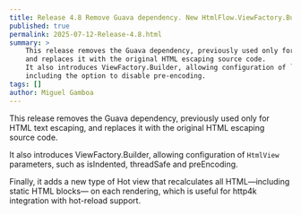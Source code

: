 ```yaml
---
title: Release 4.8 Remove Guava dependency. New HtmlFlow.ViewFactory.Builder and Hot views.
published: true
permalink: 2025-07-12-Release-4.8.html
summary: >
    This release removes the Guava dependency, previously used only for HTML text escaping, 
    and replaces it with the original HTML escaping source code.  
    It also introduces ViewFactory.Builder, allowing configuration of `HtmlView` parameters, 
    including the option to disable pre-encoding.
tags: []
author: Miguel Gamboa  
---
```


This release removes the Guava dependency, previously used only for HTML text
escaping, and replaces it with the original HTML escaping source code.

It also introduces ViewFactory.Builder, allowing configuration of `HtmlView`
parameters, such as isIndented, threadSafe and preEncoding.

Finally, it adds a new type of Hot view that recalculates all HTML—including
static HTML blocks— on each rendering, which is useful for http4k integration
with hot-reload support.
